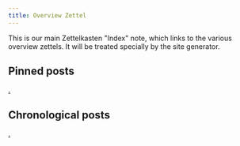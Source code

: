 ```yaml
---
title: Overview Zettel 
---
```


This is our main Zettelkasten "Index" note, which links to the various overview zettels. It will be treated specially by the site generator.

## Pinned posts

[.](zquery://search?tag=pinned)

## Chronological posts

[.](zquery://search?tag=chrono)
